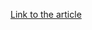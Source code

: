 [Link to the article](https://welivesecurity.com/2017/10/20/osx-proton-supply-chain-attack-elmedia/)
